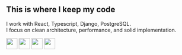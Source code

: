 ## This is where I keep my code

I work with React, Typescript, Django, PostgreSQL.  
I focus on clean architecture, performance, and solid implementation.

<img src="https://img.shields.io/badge/react%20-%2320232a.svg?&style=for-the-badge&logo=react&logoColor=%2361DAFB" height="30"/> <img src="https://img.shields.io/badge/typescript-%23007ACC.svg?style=for-the-badge&logo=typescript&logoColor=white" height="30"/> <img src="https://img.shields.io/badge/Django-092E20?style=for-the-badge&logo=django&logoColor=green" height="30"/> <img src="https://img.shields.io/badge/postgresql-4169e1?style=for-the-badge&logo=postgresql&logoColor=white" height="30"/> 
